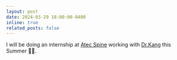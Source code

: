 ```yaml
---
layout: post
date: 2024-03-29 18:00:00-0400
inline: true
related_posts: false
---
```


I will be doing an internship at [Atec Spine](https://atecspine.com/) working with [Dr.Kang](https://www.linkedin.com/in/kongbin-kang-177b0ab/) this Summer :technologist:.
